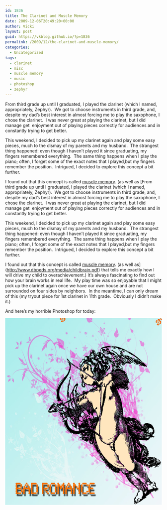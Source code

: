 ```yaml
---
id: 1836
title: The Clarinet and Muscle Memory
date: 2009-12-06T20:49:20+00:00
author: Vicki
layout: post
guid: https://vkblog.github.io/?p=1836
permalink: /2009/12/the-clarinet-and-muscle-memory/
categories:
  - Uncategorized
tags:
  - clarinet
  - misc
  - muscle memory
  - music
  - photoshop
  - zephyr
---
```

From third grade up until I graduated, I played the clarinet (which I named, appropriately, Zephyr).  We got to choose instruments in third grade, and, despite my dad&#8217;s best interest in almost forcing me to play the saxophone, I chose the clarinet.  I was never great at playing the clarinet, but I did manage get  enjoyment out of playing pieces correctly for audiences and in constantly trying to get better.

This weekend, I decided to pick up my clarinet again and play some easy pieces, much to the dismay of my parents and my husband.  The strangest thing happened: even though I haven&#8217;t played it since graduating, my fingers remembered everything.  The same thing happens when I play the piano; often, I forget some of the exact notes that I played,but my fingers remember the position.  Intrigued, I decided to explore this concept a bit further.

I found out that this concept is called [muscle memory](http://en.wikipedia.org/wiki/Muscle_memory). (as well as [From third grade up until I graduated, I played the clarinet (which I named, appropriately, Zephyr).  We got to choose instruments in third grade, and, despite my dad&#8217;s best interest in almost forcing me to play the saxophone, I chose the clarinet.  I was never great at playing the clarinet, but I did manage get  enjoyment out of playing pieces correctly for audiences and in constantly trying to get better.

This weekend, I decided to pick up my clarinet again and play some easy pieces, much to the dismay of my parents and my husband.  The strangest thing happened: even though I haven&#8217;t played it since graduating, my fingers remembered everything.  The same thing happens when I play the piano; often, I forget some of the exact notes that I played,but my fingers remember the position.  Intrigued, I decided to explore this concept a bit further.

I found out that this concept is called [muscle memory](http://en.wikipedia.org/wiki/Muscle_memory). (as well as](http://www.dbpeds.org/media/childbrain.pdf) that tells me exactly how I will drive my child to overachievement.) It&#8217;s always fascinating to find out how your brain works in real life.  My play time was so enjoyable that I might pick up the clarinet again once we have our own house and are not surrounded on four sides by neighbors.  In the meantime, I can only dream of this (my tryout piece for 1st clarinet in 11th grade.  Obviously I didn&#8217;t make it.)
  


And here&#8217;s my horrible Photoshop for today:

<p style="text-align: center;">
  <a href="https://raw.githubusercontent.com/vkblog/vkblog.github.io/master/public/img/2009/12/Bad-Romance.jpg"><img class="aligncenter size-full wp-image-1837" title="Bad Romance" src="https://raw.githubusercontent.com/vkblog/vkblog.github.io/master/public/img/2009/12/Bad-Romance.jpg" alt="Bad Romance" width="600" height="600" /></a>
</p>